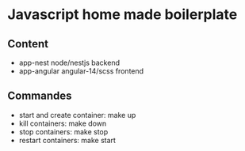 # Javascript home made boilerplate
## Content
- app-nest node/nestjs backend
- app-angular angular-14/scss frontend
## Commandes
- start and create container: make up
- kill containers: make down
- stop containers: make stop
- restart containers: make start